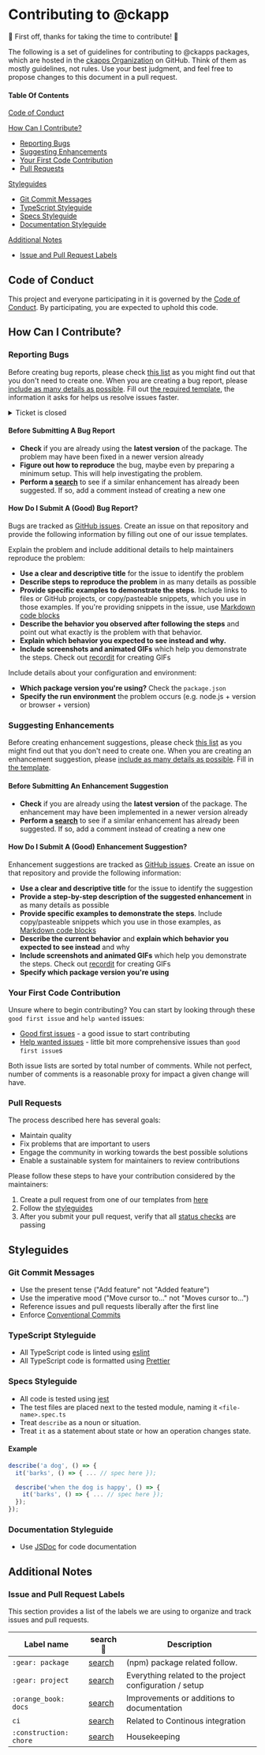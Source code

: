 # Contributing to @ckapp

:tada: First off, thanks for taking the time to contribute! :tada:

The following is a set of guidelines for contributing to @ckapps packages, which are hosted in the [ckapps Organization](https://github.com/ckapps) on GitHub. Think of them as mostly guidelines, not rules. Use your best judgment, and feel free to propose changes to this document in a pull request.

#### Table Of Contents

[Code of Conduct](#code-of-conduct)

[How Can I Contribute?](#how-can-i-contribute)

- [Reporting Bugs](#reporting-bugs)
- [Suggesting Enhancements](#suggesting-enhancements)
- [Your First Code Contribution](#your-first-code-contribution)
- [Pull Requests](#pull-requests)

[Styleguides](#styleguides)

- [Git Commit Messages](#git-commit-messages)
- [TypeScript Styleguide](#typescript-styleguide)
- [Specs Styleguide](#specs-styleguide)
- [Documentation Styleguide](#documentation-styleguide)

[Additional Notes](#additional-notes)

- [Issue and Pull Request Labels](#issue-and-pull-request-labels)

## Code of Conduct

This project and everyone participating in it is governed by the [Code of Conduct](CODE_OF_CONDUCT.md). By participating, you are expected to uphold this code.

## How Can I Contribute?

### Reporting Bugs

Before creating bug reports, please check [this list](#before-submitting-a-bug-report) as you might find out that you don't need to create one. When you are creating a bug report, please [include as many details as possible](#how-do-i-submit-a-good-bug-report). Fill out [the required template](https://github.com/ckapps/.github/blob/master/ISSUE_TEMPLATE/bug_report.md), the information it asks for helps us resolve issues faster.

<details><summary>Ticket is closed</summary>If the ticket is already closed, but it seems that you are still experiencing the same problem, open a new issue and link to the original issue in the body.</details>

#### Before Submitting A Bug Report

- **Check** if you are already using the **latest version** of the package. The problem may have been fixed in a newer version already
- **Figure out how to reproduce** the bug, maybe even by preparing a minimum setup. This will help investigating the problem.
- **Perform a [search](https://github.com/search?q=+is%3Aissue+user%3Ackapps)** to see if a similar enhancement has already been suggested. If so, add a comment instead of creating a new one

#### How Do I Submit A (Good) Bug Report?

Bugs are tracked as [GitHub issues](https://guides.github.com/features/issues/). Create an issue on that repository and provide the following information by filling out one of our issue templates.

Explain the problem and include additional details to help maintainers reproduce the problem:

- **Use a clear and descriptive title** for the issue to identify the problem
- **Describe steps to reproduce the problem** in as many details as possible
- **Provide specific examples to demonstrate the steps**. Include links to files or GitHub projects, or copy/pasteable snippets, which you use in those examples. If you're providing snippets in the issue, use [Markdown code blocks](https://help.github.com/articles/markdown-basics/#multiple-lines)
- **Describe the behavior you observed after following the steps** and point out what exactly is the problem with that behavior.
- **Explain which behavior you expected to see instead and why.**
- **Include screenshots and animated GIFs** which help you demonstrate the steps. Check out [recordit](https://recordit.co/) for creating GIFs

Include details about your configuration and environment:

- **Which package version you're using?** Check the `package.json`
- **Specify the run environment** the problem occurs (e.g. node.js + version or browser + version)

### Suggesting Enhancements

Before creating enhancement suggestions, please check [this list](#before-submitting-an-enhancement-suggestion) as you might find out that you don't need to create one. When you are creating an enhancement suggestion, please [include as many details as possible](#how-do-i-submit-a-good-enhancement-suggestion). Fill in [the template](https://github.com/ckapps/.github/blob/master/ISSUE_TEMPLATE/feature_request.md).

#### Before Submitting An Enhancement Suggestion

- **Check** if you are already using the **latest version** of the package. The enhancement may have been implemented in a newer version already
- **Perform a [search](https://github.com/search?q=+is%3Aissue+user%3Ackapps)** to see if a similar enhancement has already been suggested. If so, add a comment instead of creating a new one

#### How Do I Submit A (Good) Enhancement Suggestion?

Enhancement suggestions are tracked as [GitHub issues](https://guides.github.com/features/issues/). Create an issue on that repository and provide the following information:

- **Use a clear and descriptive title** for the issue to identify the suggestion
- **Provide a step-by-step description of the suggested enhancement** in as many details as possible
- **Provide specific examples to demonstrate the steps**. Include copy/pasteable snippets which you use in those examples, as [Markdown code blocks](https://help.github.com/articles/markdown-basics/#multiple-lines)
- **Describe the current behavior** and **explain which behavior you expected to see instead** and why
- **Include screenshots and animated GIFs** which help you demonstrate the steps. Check out [recordit](https://recordit.co/) for creating GIFs
- **Specify which package version you're using**

### Your First Code Contribution

Unsure where to begin contributing? You can start by looking through these `good first issue` and `help wanted` issues:

- [Good first issues][good-first-issue] - a good issue to start contributing
- [Help wanted issues][help-wanted] - little bit more comprehensive issues than `good first issue`s

Both issue lists are sorted by total number of comments. While not perfect, number of comments is a reasonable proxy for impact a given change will have.

### Pull Requests

The process described here has several goals:

- Maintain quality
- Fix problems that are important to users
- Engage the community in working towards the best possible solutions
- Enable a sustainable system for maintainers to review contributions

Please follow these steps to have your contribution considered by the maintainers:

1. Create a pull request from one of our templates from [here](https://github.com/ckapps/.github/tree/master/PULL_REQUEST_TEMPLATE)
2. Follow the [styleguides](#styleguides)
3. After you submit your pull request, verify that all [status checks](https://help.github.com/articles/about-status-checks/) are passing

## Styleguides

### Git Commit Messages

- Use the present tense ("Add feature" not "Added feature")
- Use the imperative mood ("Move cursor to..." not "Moves cursor to...")
- Reference issues and pull requests liberally after the first line
- Enforce [Conventional Commits](https://www.conventionalcommits.org/en/v1.0.0/)

### TypeScript Styleguide

- All TypeScript code is linted using [eslint](https://eslint.org/)
- All TypeScript code is formatted using [Prettier](https://prettier.io/)

### Specs Styleguide

- All code is tested using [jest](https://jestjs.io/)
- The test files are placed next to the tested module, naming it `<file-name>.spec.ts`
- Treat `describe` as a noun or situation.
- Treat `it` as a statement about state or how an operation changes state.

#### Example

```typescript
describe('a dog', () => {
  it('barks', () => { ... // spec here });

  describe('when the dog is happy', () => {
    it('barks', () => { ... // spec here });
  });
});
```

### Documentation Styleguide

- Use [JSDoc](https://jsdoc.app/) for code documentation

## Additional Notes

### Issue and Pull Request Labels

This section provides a list of the labels we are using to organize and track issues and pull requests.

| Label name             | search :mag_right:                            | Description                                             |
| ---------------------- | --------------------------------------------- | ------------------------------------------------------- |
| `:gear: package`       | [search][search-org-label-gear-package]       | (npm) package related follow.                           |
| `:gear: project`       | [search][search-org-label-gear-project]       | Everything related to the project configuration / setup |
| `:orange_book: docs`   | [search][search-org-label-book-docs]          | Improvements or additions to documentation              |
| `ci`                   | [search][search-org-label-ci]                 | Related to Continous integration                        |
| `:construction: chore` | [search][search-org-label-construction-chore] | Housekeeping                                            |

[search-org-label-gear-package]: https://github.com/search?q=is%3Aopen+is%3Aissue+user%3Ackapps+label%3A":gear:+package"
[search-org-label-gear-project]: https://github.com/search?q=is%3Aopen+is%3Aissue+user%3Ackapps+label%3A":gear:+project"
[search-org-label-book-docs]: https://github.com/search?q=is%3Aopen+is%3Aissue+user%3Ackapps+label%3A":orange_book:+docs"
[search-org-label-ci]: https://github.com/search?q=is%3Aopen+is%3Aissue+user%3Ackapps+label%3Aci
[search-org-label-construction-chore]: https://github.com/search?q=is%3Aopen+is%3Aissue+user%3Ackapps+label%3A":construction:+chore"
[good-first-issue]: https://github.com/search?q=is%3Aopen+is%3Aissue+label%3A"good+first+issue"+label%3A"help+wanted"+user%3Ackapps+sort%3Acomments-desc
[help-wanted]: https://github.com/search?q=is%3Aopen+is%3Aissue+label%3A"help+wanted"+user%3Ackapps+sort%3Acomments-desc+-label%3A"good+first+issue"
